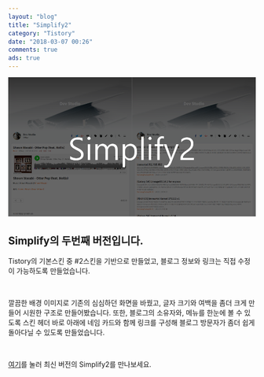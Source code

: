 ```yaml
---
layout: "blog"
title: "Simplify2"
category: "Tistory"
date: "2018-03-07 00:26"
comments: true
ads: true
---
```

![Simplify2](/image/simplify2.png)

## Simplify의 두번째 버전입니다.

Tistory의 기본스킨 중 #2스킨을 기반으로 만들었고, 블로그 정보와 링크는 직접 수정이 가능하도록 만들었습니다.

<br>

깔끔한 배경 이미지로 기존의 심심하던 화면을 바꿨고, 글자 크기와 여백을 좀더 크게 만들어 시원한 구조로 만들어봤습니다. 또한, 블로그의 소유자와, 메뉴를 한눈에 볼 수 있도록 스킨 헤더 바로 아래에 네임 카드와 함께 링크를 구성해 블로그 방문자가 좀더 쉽게 돌아다닐 수 있도록 만들었습니다.

<br>

[여기](https://blog.opnay.com/148)를 눌러 최신 버전의 Simplify2를 만나보세요.
